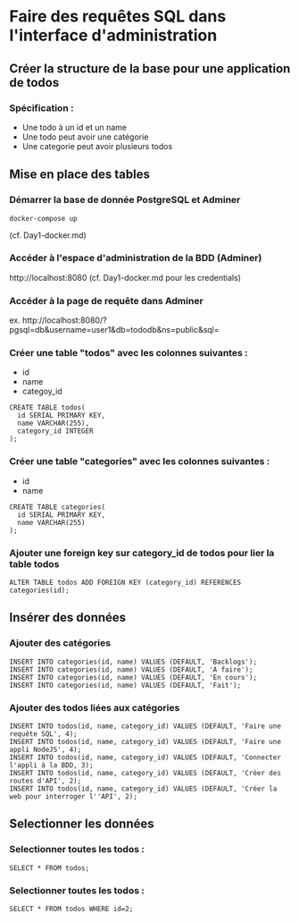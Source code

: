 # Faire des requêtes SQL dans l'interface d'administration

## Créer la structure de la base pour une application de todos

### Spécification :

- Une todo à un id et un name
- Une todo peut avoir une catégorie
- Une categorie peut avoir plusieurs todos

## Mise en place des tables

### Démarrer la base de donnée PostgreSQL et Adminer

```
docker-compose up
```
(cf. Day1-docker.md)

### Accéder à l'espace d'administration de la BDD (Adminer)

http://localhost:8080
(cf. Day1-docker.md pour les credentials)

### Accéder à la page de requête dans Adminer

ex. http://localhost:8080/?pgsql=db&username=user1&db=tododb&ns=public&sql=

### Créer une table "todos" avec les colonnes suivantes :

  - id
  - name
  - categoy_id

  ```
  CREATE TABLE todos(
    id SERIAL PRIMARY KEY,
    name VARCHAR(255),
    category_id INTEGER
  );
  ```
  
### Créer une table "categories" avec les colonnes suivantes :

  - id
  - name

  ```
  CREATE TABLE categories(
    id SERIAL PRIMARY KEY,
    name VARCHAR(255)
  );
  ```
  
### Ajouter une foreign key sur category_id de todos pour lier la table todos

```
ALTER TABLE todos ADD FOREIGN KEY (category_id) REFERENCES categories(id);
```

## Insérer des données

### Ajouter des catégories

```
INSERT INTO categories(id, name) VALUES (DEFAULT, 'Backlogs');
INSERT INTO categories(id, name) VALUES (DEFAULT, 'A faire');
INSERT INTO categories(id, name) VALUES (DEFAULT, 'En cours');
INSERT INTO categories(id, name) VALUES (DEFAULT, 'Fait');
```

### Ajouter des todos liées aux catégories

```
INSERT INTO todos(id, name, category_id) VALUES (DEFAULT, 'Faire une requête SQL', 4);
INSERT INTO todos(id, name, category_id) VALUES (DEFAULT, 'Faire une appli NodeJS', 4);
INSERT INTO todos(id, name, category_id) VALUES (DEFAULT, 'Connecter l'appli à la BDD, 3);
INSERT INTO todos(id, name, category_id) VALUES (DEFAULT, 'Créer des routes d'API', 2);
INSERT INTO todos(id, name, category_id) VALUES (DEFAULT, 'Créer la web pour interroger l''API', 2);
```

## Selectionner les données

### Selectionner toutes les todos :

```
SELECT * FROM todos;
```

### Selectionner toutes les todos :

```
SELECT * FROM todos WHERE id=2;
```

